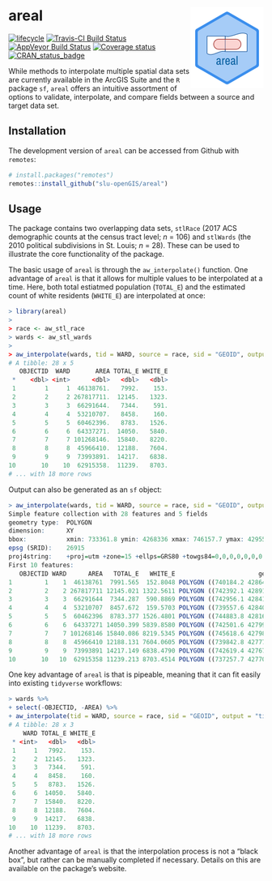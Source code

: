 
<!-- README.md is generated from README.Rmd. Please edit that file -->

# areal <img src="man/figures/arealLogo.png" align="right" />

[![lifecycle](https://img.shields.io/badge/lifecycle-maturing-blue.svg)](https://www.tidyverse.org/lifecycle/#maturing)
[![Travis-CI Build
Status](https://travis-ci.org/slu-openGIS/areal?branch=master)](https://travis-ci.org/slu-openGIS/areal)
[![AppVeyor Build
Status](https://ci.appveyor.com/api/projects/status/github/slu-openGIS/areal?branch=master&svg=true)](https://ci.appveyor.com/project/chris-prener/areal)
[![Coverage
status](https://codecov.io/gh/slu-openGIS/areal/branch/master/graph/badge.svg)](https://codecov.io/github/slu-openGIS/areal?branch=master)
[![CRAN\_status\_badge](http://www.r-pkg.org/badges/version/areal)](https://cran.r-project.org/package=areal)

While methods to interpolate multiple spatial data sets are currently
available in the ArcGIS Suite and the `R` package `sf`, `areal` offers
an intuitive assortment of options to validate, interpolate, and compare
fields between a source and target data set.

## Installation

The development version of `areal` can be accessed from Github with
`remotes`:

``` r
# install.packages("remotes")
remotes::install_github("slu-openGIS/areal")
```

## Usage

The package contains two overlapping data sets, `stlRace` (2017 ACS
demographic counts at the census tract level; *n* = 106) and `stlWards`
(the 2010 political subdivisions in St. Louis; *n* = 28). These can be
used to illustrate the core functionality of the package.

The basic usage of `areal` is through the `aw_interpolate()` function.
One advantage of `areal` is that it allows for multiple values to be
interpolated at a time. Here, both total estiatmed population
(`TOTAL_E`) and the estimated count of white residents (`WHITE_E`) are
interpolated at once:

``` r
> library(areal)
>
> race <- aw_stl_race
> wards <- aw_stl_wards
>
> aw_interpolate(wards, tid = WARD, source = race, sid = "GEOID", output = "tibble", "TOTAL_E", "WHITE_E")
# A tibble: 28 x 5
   OBJECTID  WARD       AREA TOTAL_E WHITE_E
 *    <dbl> <int>      <dbl>   <dbl>   <dbl>
 1        1     1  46138761.   7992.    153.
 2        2     2 267817711.  12145.   1323.
 3        3     3  66291644.   7344.    591.
 4        4     4  53210707.   8458.    160.
 5        5     5  60462396.   8783.   1526.
 6        6     6  64337271.  14050.   5840.
 7        7     7 101268146.  15840.   8220.
 8        8     8  45966410.  12188.   7604.
 9        9     9  73993891.  14217.   6838.
10       10    10  62915358.  11239.   8703.
# ... with 18 more rows
```

Output can also be generated as an `sf`
object:

``` r
> aw_interpolate(wards, tid = WARD, source = race, sid = "GEOID", output = "sf", "TOTAL_E", "WHITE_E")
Simple feature collection with 28 features and 5 fields
geometry type:  POLYGON
dimension:      XY
bbox:           xmin: 733361.8 ymin: 4268336 xmax: 746157.7 ymax: 4295504
epsg (SRID):    26915
proj4string:    +proj=utm +zone=15 +ellps=GRS80 +towgs84=0,0,0,0,0,0,0 +units=m +no_defs
First 10 features:
   OBJECTID WARD      AREA   TOTAL_E   WHITE_E                       geometry
1         1    1  46138761  7991.565  152.8048 POLYGON ((740184.2 4286431,...
2         2    2 267817711 12145.021 1322.5611 POLYGON ((742392.1 4289178,...
3         3    3  66291644  7344.287  590.8869 POLYGON ((742956.1 4284113,...
4         4    4  53210707  8457.672  159.5703 POLYGON ((739557.6 4284080,...
5         5    5  60462396  8783.377 1526.4801 POLYGON ((744883.8 4281632,...
6         6    6  64337271 14050.399 5839.8580 POLYGON ((742501.6 4279976,...
7         7    7 101268146 15840.086 8219.5345 POLYGON ((745618.6 4279867,...
8         8    8  45966410 12188.131 7604.0605 POLYGON ((739842.8 4277724,...
9         9    9  73993891 14217.149 6838.4790 POLYGON ((742619.4 4276734,...
10       10   10  62915358 11239.213 8703.4514 POLYGON ((737257.7 4277050,...
```

One key advantage of `areal` is that is pipeable, meaning that it can
fit easily into existing `tidyverse` workflows:

``` r
> wards %>%
+ select(-OBJECTID, -AREA) %>%
+ aw_interpolate(tid = WARD, source = race, sid = "GEOID", output = "tibble", "TOTAL_E", "WHITE_E")
# A tibble: 28 x 3
    WARD TOTAL_E WHITE_E
 * <int>   <dbl>   <dbl>
 1     1   7992.    153.
 2     2  12145.   1323.
 3     3   7344.    591.
 4     4   8458.    160.
 5     5   8783.   1526.
 6     6  14050.   5840.
 7     7  15840.   8220.
 8     8  12188.   7604.
 9     9  14217.   6838.
10    10  11239.   8703.
# ... with 18 more rows
```

Another advantage of `areal` is that the interpolation process is not a
“black box”, but rather can be manually completed if necessary.
Details on this are available on the package’s website.
